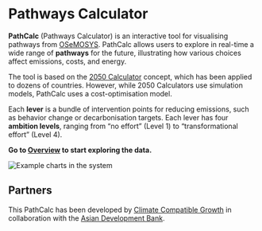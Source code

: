 # Pathways Calculator

**PathCalc** (Pathways Calculator) is an interactive tool for visualising pathways from [OSeMOSYS](http://www.osemosys.org/). PathCalc allows users to explore in real-time a wide range of **pathways** for the future, illustrating how various choices affect emissions, costs, and energy.

The tool is based on the [2050 Calculator](https://www.imperial.ac.uk/2050-calculator/) concept, which has been applied to dozens of countries. However, while 2050 Calculators use simulation models, PathCalc uses a cost-optimisation model.

Each **lever** is a bundle of intervention points for reducing emissions, such as behavior change or decarbonisation targets. Each lever has four **ambition levels**, ranging from “no effort” (Level 1) to “transformational effort” (Level 4).

**Go to [Overview](/overview) to start exploring the data.**

![Example charts in the system](/images/demo.png)

## Partners

This PathCalc has been developed by [Climate Compatible Growth](https://climatecompatiblegrowth.com/) in collaboration with the [Asian Development Bank](https://www.adb.org/).
